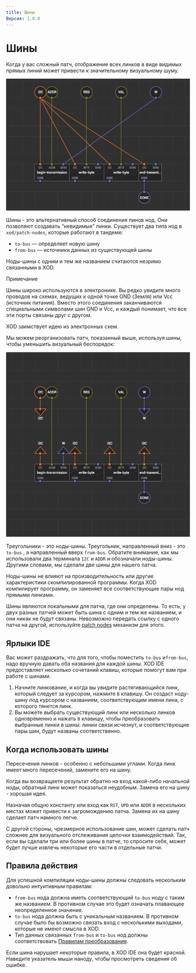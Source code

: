 ```yaml
---
title: Шины
Версия: 1.0.0
---
```


# Шины

Когда у вас сложный патч, отображение всех линков в виде видимых прямых линий может привести к значительному визуальному шуму.

![Many link intersections](./no-buses.patch.png)

Шины - это альтернативный способ соединения пинов нод. Они позволяют создавать “невидимые” линки. Существует два типа нод в `xod/patch-nodes`, которые работают в тандеме:

- `to-bus` — определяет новую шину
- `from-bus` — источники данных из существующей шины

Ноды-шины с одним и тем же названием считаются незримо связанными в XOD.

<div class="ui segment note">
<span class="ui ribbon label">Примечание</span>

Шины широко используются в электронике. Вы редко увидите много проводов на схемах, ведущих к одной точке GND (Земля) или Vcc (источник питания). Вместо этого соединения заканчиваются специальными символами шин GND и Vcc, и каждый понимает, что все эти порты связаны друг с другом.

XOD заимствует идею из электронных схем.

</div>

Мы можем реорганизовать патч, показанный выше, используя шины, чтобы уменьшить визуальный беспорядок:

![Refactoring with buses](./with-buses.patch.png)

Треугольники - это ноды-шины. Треугольник, направленный вниз - это `to-bus` , а направленный вверх `from-bus`. Обратите внимание, как мы использовали два терминала `I2C` и `ADDR` и обозначали ноды-шины. Другими словами, мы сделали две шины для нашего патча.

Ноды-шины не влияют на производительность или другие характеристики скомпилированной программы. Когда XOD компилирует программу, он заменяет все соответствующие пары нод прямыми линками.

Шины являются локальными для патча, где они определены. То есть, у двух разных патчей может быть шина с одним и тем же названием, и они никак не будут связаны. Невозможно передать ссылку с одного патча на другой, используйте [patch nodes](../nodes-for-xod-in-xod/) механизм для этого.

## Ярлыки IDE

Вас может раздражать, что для того, чтобы поместить `to-bus` и`from-bus`, надо вручную давать оба названия для каждой шины. XOD IDE предоставляет несколько сочетаний клавиш, которые помогут вам при работе с шинами.

1.  Начните линкование, и когда вы увидите растягивающийся линк, который следует за курсором, нажмите `B` клавишу. Он создаст ноду-шину под курсором с названием, соответствующим имени пина, с которого тянется линк.
2.  Вы можете выбрать существующий линк или несколько линков одновременно и нажать `B` клавишу, чтобы преобразовать выбранные линки в шины: линии связи исчезнут, и соответствующие пары шин, будут названы соответственно.

## Когда использовать шины

Пересечения линков - особенно с небольшими углами. Когда линк имеет много пересечений, замените его на шину.

Когда вы возвращаете результат обратно на вход какой-либо начальной ноды, обратный линк может показаться неудобным. Замена его на шину - хорошая идея.

Назначая общую константу или вход как `RST`, `UPD` или `ADDR` в нескольких местах может привести к загромождению патча. Замена их на шину сделает патч намного легче.

С другой стороны, чрезмерное использование шин, может сделать патч сложнее для визуального отслеживания цепочки взаимодействий. Так, если вы сделали три или более шины в патче, то спросите себя, может будет лучше извлечь некоторые его части в отдельные патчи.

## Правила действия

Для успешной компиляции ноды-шины должны следовать нескольким довольно интуитивным правилам:

- `from-bus` нода должна иметь соответствующий `to-bus` ноду с таким же названием. В противном случае это будет означать плавающее неопределенное значение.
- `to-bus` нода должна быть с уникальным названием. В противном случае было бы возможно связать вход с несколькими выходами, которые не имеют смысла в XOD.
- Тип данных связанных `from-bus` и `to-bus` нод должны соответствовать [Правилам преобразования](/docs/reference/data-types/#casting-rules).

Если шина нарушает некоторые правила, в XOD IDE она будет красной. Наведите указатель мыши наноду, чтобы просмотреть сведения об ошибке.
